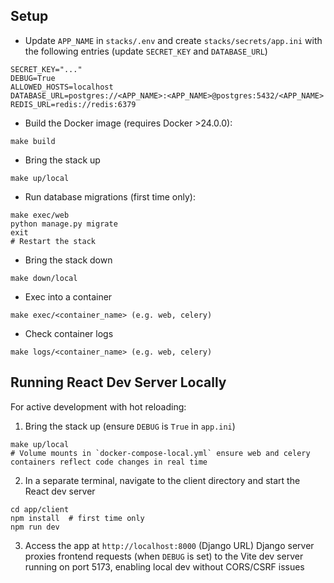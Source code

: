 ## Setup

- Update `APP_NAME` in `stacks/.env` and create `stacks/secrets/app.ini` with the following entries (update `SECRET_KEY` and `DATABASE_URL`)
```
SECRET_KEY="..."
DEBUG=True
ALLOWED_HOSTS=localhost
DATABASE_URL=postgres://<APP_NAME>:<APP_NAME>@postgres:5432/<APP_NAME>
REDIS_URL=redis://redis:6379
```

- Build the Docker image (requires Docker >24.0.0):
```
make build
```

- Bring the stack up
```
make up/local
```

- Run database migrations (first time only):
```
make exec/web
python manage.py migrate
exit 
# Restart the stack
```

- Bring the stack down
```
make down/local
```

- Exec into a container
```
make exec/<container_name> (e.g. web, celery)
```

- Check container logs
```
make logs/<container_name> (e.g. web, celery)
```

## Running React Dev Server Locally

For active development with hot reloading:

1. Bring the stack up (ensure `DEBUG` is `True` in `app.ini`)
```
make up/local
# Volume mounts in `docker-compose-local.yml` ensure web and celery containers reflect code changes in real time
```

2. In a separate terminal, navigate to the client directory and start the React dev server
```
cd app/client
npm install  # first time only
npm run dev
```

3. Access the app at `http://localhost:8000` (Django URL)
Django server proxies frontend requests (when `DEBUG` is set) to the Vite dev server running on port 5173, enabling local dev without CORS/CSRF issues
